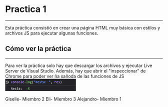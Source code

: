 # Practica 1
-------------
Esta práctica consistió en crear una página HTML muy básica con estilos y archivos JS para ejecutar algunas funciones.

## Cómo ver la práctica
-----
Para ver la práctica solo hay que descargar los archivos y ejecutar Live Server de Visual Studio. Además, hay que abrir el "inspeccionar" de Chrome para poder ver ña sañoda de las funciones de JS
<img title="a title" alt="Alt text" src="./img1.png">

Giselle- Miembro 2
Eli- Miembro 3
Alejandro- Miembro 1
